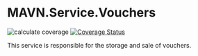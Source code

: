 # MAVN.Service.Vouchers

![calculate coverage](https://github.com/OpenMAVN/MAVN.Service.Vouchers/workflows/coverage%20report/badge.svg)
[![Coverage Status](https://coveralls.io/repos/github/OpenMAVN/MAVN.Service.Vouchers/badge.svg?branch=master)](https://coveralls.io/github/OpenMAVN/MAVN.Service.Vouchers?branch=master)

This service is responsible for the storage and sale of vouchers.
